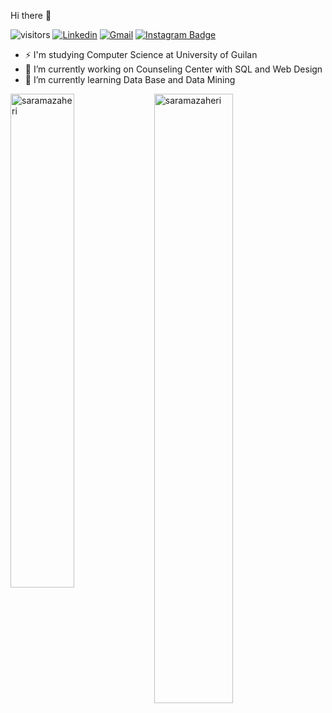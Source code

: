 Hi there 👋

![visitors](https://visitor-badge.laobi.icu/badge?page_id=saramazaheri)
[![Linkedin](https://img.shields.io/badge/-LinkedIn-blue?style=flat&logo=Linkedin&logoColor=white)](https://https://www.linkedin.com/in/sara-mazaheri/)
[![Gmail](https://img.shields.io/badge/-Gmail-c14438?style=flat&logo=Gmail&logoColor=white)](mailto:m.sara.mazaheri@gmail.com)
[![Instagram Badge](https://img.shields.io/badge/-Instagram-purple?logo=instagram&logoColor=white&link=https://www.instagram.com/sara.mazaheri/)](https://www.instagram.com/sara.mazaheri)

- ⚡ I'm studying Computer Science at University of Guilan
- 🔭 I’m currently working on Counseling Center with SQL and Web Design
- 🌱 I’m currently learning Data Base and Data Mining

<div>
  <img width="45%" align="left" src="https://github-readme-stats.vercel.app/api/top-langs?username=saramazaheri&show_icons=true&locale=en&layout=compact" alt="saramazaheri" />
  <img width="50%"  src="https://github-readme-stats.vercel.app/api?username=saramazaheri&show_icons=true&count_private=true&include_all_commits=true&theme=dracula" alt="saramazaheri" />
</div>

 
